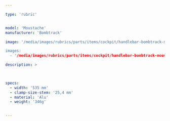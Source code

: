 ```yaml
---

type: 'rubric'


model: 'Moustache'
manufacturer: 'Bombtrack'

image: '/media/images/rubrics/parts/items/cockpit/handlebar-bombtrack-moustache_1.jpg

images:
  - '/media/images/rubrics/parts/items/cockpit/handlebar-bombtrack-moustache_2.jpg'

description: >
    


specs:
  - width: '535 mm'
  - clamp-size-stem: '25,4 mm'
  - material: 'Alu'
  - weight: '346g'


---
```

